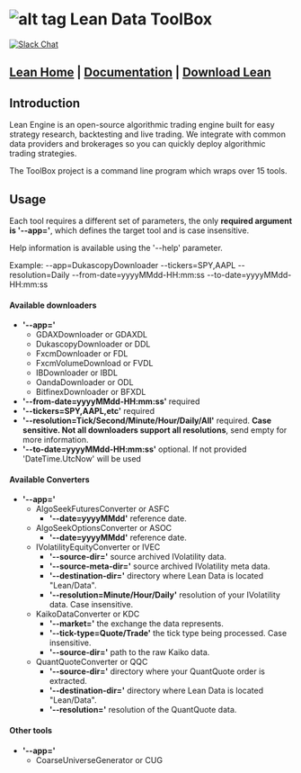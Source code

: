![alt tag](https://cdn.quantconnect.com/web/i/20180601-1615-lean-logo-small.png) Lean Data ToolBox
=========
[![Slack Chat](https://img.shields.io/badge/chat-Slack-53c82b.svg)](https://www.quantconnect.com/slack)

[Lean Home][1] | [Documentation][2] | [Download Lean][3]
----------

## Introduction ##

Lean Engine is an open-source algorithmic trading engine built for easy strategy research, backtesting and live trading. We integrate with common data providers and brokerages so you can quickly deploy algorithmic trading strategies.

The ToolBox project is a command line program which wraps over 15 tools.

## Usage

Each tool requires a different set of parameters, the only **required argument is '--app='**, which defines the target tool and is case insensitive.

Help information is available using the '--help' parameter.

Example: --app=DukascopyDownloader --tickers=SPY,AAPL --resolution=Daily --from-date=yyyyMMdd-HH:mm:ss --to-date=yyyyMMdd-HH:mm:ss

#### Available downloaders

- **'--app='**
	- GDAXDownloader or GDAXDL
	- DukascopyDownloader or DDL
	- FxcmDownloader or FDL
	- FxcmVolumeDownload or FVDL
	- IBDownloader or IBDL
	- OandaDownloader or ODL
	- BitfinexDownloader or BFXDL
- **'--from-date=yyyyMMdd-HH:mm:ss'** required
- **'--tickers=SPY,AAPL,etc'** required
- **'--resolution=Tick/Second/Minute/Hour/Daily/All'** required. **Case sensitive. Not all downloaders support all resolutions**, send empty for more information.
- **'--to-date=yyyyMMdd-HH:mm:ss'** optional. If not provided 'DateTime.UtcNow' will be used

#### Available Converters

- **'--app='**
	- AlgoSeekFuturesConverter or ASFC
		- **'--date=yyyyMMdd'** reference date.
	- AlgoSeekOptionsConverter or ASOC
		- **'--date=yyyyMMdd'** reference date.
	- IVolatilityEquityConverter or IVEC
		- **'--source-dir='** source archived IVolatility data.
		- **'--source-meta-dir='** source archived IVolatility meta data.
		- **'--destination-dir='** directory where Lean Data is located "Lean/Data".
		- **'--resolution=Minute/Hour/Daily'** resolution of your IVolatility data. Case insensitive.
	- KaikoDataConverter or KDC
		- **'--market='** the exchange the data represents.
		- **'--tick-type=Quote/Trade'** the tick type being processed. Case insensitive.
		- **'--source-dir='** path to the raw Kaiko data.
	- QuantQuoteConverter or QQC
		- **'--source-dir='** directory where your QuantQuote order is extracted.
		- **'--destination-dir='** directory where Lean Data is located "Lean/Data".
		- **'--resolution='** resolution of the QuantQuote data.

#### Other tools
- **'--app='**
	- CoarseUniverseGenerator or CUG

[1]: https://lean.quantconnect.com "Lean Open Source Home Page"
[2]: https://lean.quantconnect.com/docs "Lean Documentation"
[3]: https://github.com/QuantConnect/Lean/archive/master.zip
